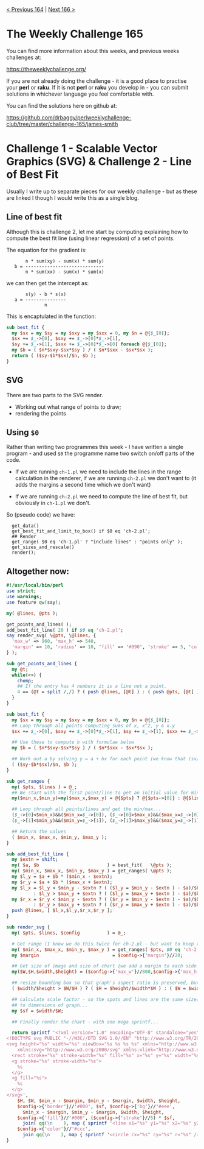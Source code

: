 [< Previous 164](https://github.com/drbaggy/perlweeklychallenge-club/tree/master/challenge-164/james-smith) |
[Next 166 >](https://github.com/drbaggy/perlweeklychallenge-club/tree/master/challenge-166/james-smith)

# The Weekly Challenge 165

You can find more information about this weeks, and previous weeks challenges at:

  https://theweeklychallenge.org/

If you are not already doing the challenge - it is a good place to practise your
**perl** or **raku**. If it is not **perl** or **raku** you develop in - you can
submit solutions in whichever language you feel comfortable with.

You can find the solutions here on github at:

https://github.com/drbaggy/perlweeklychallenge-club/tree/master/challenge-165/james-smith

# Challenge 1 - Scalable Vector Graphics (SVG) & Challenge 2 - Line of Best Fit

Usually I write up to separate pieces for our weekly challenge - but as these are linked I though I would write this as a single blog.

## Line of best fit

Although this is challenge 2, let me start by computing explaining how to compute the best fit line (using linear regression) of a set of points.

The equation for the gradient is:

```
       n * sum(xy) - sum(x) * sum(y)
   b = -----------------------------
       n * sum(xx) - sum(x) * sum(x)
```

we can then get the intercept as:

```
       s(y) - b * s(x)
   a = ---------------
              n
```

This is encaptulated in the function:

```perl
sub best_fit {
  my $sx = my $sy = my $sxy = my $sxx = 0, my $n = @{$_[0]};
  $sx += $_->[0], $sxy += $_->[0]*$_->[1],
  $sy += $_->[1], $sxx += $_->[0]*$_->[0] foreach @{$_[0]};
  my $b = ( $n*$sxy-$sx*$sy ) / ( $n*$sxx - $sx*$sx );
  return ( ($sy-$b*$sx)/$n, $b );
}
```

## SVG

There are two parts to the SVG render.

 * Working out what range of points to draw;
 * rendering the points

## Using `$0`

Rather than writing two programmes this week - I have written a single program - and used `$0` the programme name two switch on/off parts of the code.

 * If we are running `ch-1.pl` we need to include the lines in the range calculation in the renderer, if we are running `ch-2.pl` we don't want to (it adds the margins a second time which we don't want)

 * If we are running `ch-2.pl` we need to compute the line of best fit, but obviously in `ch-1.pl` we don't.

So (pseudo code) we have:

```
  get_data()
  get_best_fit_and_limit_to_box() if $0 eq 'ch-2.pl';
  ## Render
  get_range( $0 eq 'ch-1.pl' ? "include lines" : "points only" );
  get_sizes_and_rescale()
  render();
```
  
## Altogether now:

```perl
#!/usr/local/bin/perl
use strict;
use warnings;
use feature qw(say);

my( @lines, @pts );

get_points_and_lines( );
add_best_fit_line( 20 ) if $0 eq 'ch-2.pl';
say render_svg( \@pts, \@lines, {
  'max_w' => 960, 'max_h' => 540,
  'margin' => 10, 'radius' => 10, 'fill' => '#090', 'stroke' => 5, 'color' => '#900'
} );

sub get_points_and_lines {
  my @t;
  while(<>) {
    chomp;
    ## If the entry has 4 numbers it is a line not a point.
    4 == (@t = split /,/) ? ( push @lines, [@t] ) : ( push @pts, [@t] ) for split;
  }
}

sub best_fit {
  my $sx = my $sy = my $sxy = my $sxx = 0, my $n = @{$_[0]};
  ## Loop through all points computing sums of x, x^2, y & x.y
  $sx += $_->[0], $sxy += $_->[0]*$_->[1], $sy += $_->[1], $sxx += $_->[0]*$_->[0] foreach @{$_[0]};

  ## Use these to compute b with formulae below
  my $b = ( $n*$sxy-$sx*$sy ) / ( $n*$sxx - $sx*$sx );

  ## Work out a by solving y = a + bx for each point (we know that (sx/n,sy/n) is on the line and return
  ( ($sy-$b*$sx)/$n, $b );
}

sub get_ranges {
  my( $pts, $lines ) = @_;
  ## We start with the first point/line to get an initial value for min/max x/y.
  my($min_x,$min_y)=my($max_x,$max_y) = @{$pts} ? @{$pts->[0]} : @{$lines->[0]};

  ## Loop through all points/lines and get the min/max...
  ($_->[0]<$min_x)&&($min_x=$_->[0]), ($_->[0]>$max_x)&&($max_x=$_->[0]),
  ($_->[1]<$min_y)&&($min_y=$_->[1]), ($_->[1]>$max_y)&&($max_y=$_->[1]) for @{$pts}, map {($_,[$_->[2],$_->[3]])} @{$lines};

  ## Return the values
  ( $min_x, $max_x, $min_y, $max_y );
}

sub add_best_fit_line {
  my $extn = shift;
  my( $a, $b                         ) = best_fit(   \@pts );
  my( $min_x, $max_x, $min_y, $max_y ) = get_ranges( \@pts );
  my $l_y = $a + $b * ($min_x - $extn);
  my $r_y = $a + $b * ($max_x + $extn);
  my $l_x = $l_y < $min_y - $extn ? ( ($l_y = $min_y - $extn ) - $a)/$b
          : $l_y > $max_y + $extn ? ( ($l_y = $max_y + $extn ) - $a)/$b : $min_x - $extn;
  my $r_x = $r_y < $min_y - $extn ? ( ($r_y = $min_y - $extn ) - $a)/$b
          : $r_y > $max_y + $extn ? ( ($r_y = $max_y + $extn ) - $a)/$b : $max_x + $extn;
  push @lines, [ $l_x,$l_y,$r_x,$r_y ];
}

sub render_svg {
  my( $pts, $lines, $config          ) = @_;

  # Get range (I know we do this twice for ch-2.pl - but want to keep this code simple!
  my( $min_x, $max_x, $min_y, $max_y ) = get_ranges( $pts, $0 eq 'ch-2.pl' ? [] : $lines );
  my $margin                           = $config->{'margin'}//20;

  ## Get size of image and size of chart {we add a margin to each side of the graph so "points" don't fall off the edge...
  my($W,$H,$width,$height) = ($config->{'max_w'}//800,$config->{'max_h'}//600,$max_x-$min_x+2*$margin,$max_y-$min_y+2*$margin);

  ## resize bounding box so that graph's aspect ratio is preserved, but the graph just fits in the box.
  ( $width/$height > $W/$H ) ? ( $H = $height/$width*$W ) : ( $W = $width/$height*$H );

  ## calculate scale factor - so the spots and lines are the same size/width irrespective of scaling from size of image in px
  ## to dimensions of graph...
  my $sf = $width/$W;

  ## Finally render the chart - with one mega sprintf...

  return sprintf '<?xml version="1.0" encoding="UTF-8" standalone="yes"?>
<!DOCTYPE svg PUBLIC "-//W3C//DTD SVG 1.0//EN" "http://www.w3.org/TR/2001/REC-SVG-20010904/DTD/svg10.dtd">
<svg height="%s" width="%s" viewBox="%s %s %s %s" xmlns="http://www.w3.org/2000/svg"
    xmlns:svg="http://www.w3.org/2000/svg" xmlns:xlink="http://www.w3.org/1999/xlink">
  <rect stroke="%s" stroke-width="%s" fill="%s" x="%s" y="%s" width="%s" height="%s" />
  <g stroke="%s" stroke-width="%s">
    %s
  </g>
  <g fill="%s">
    %s
  </g>
</svg>',
    $H, $W, $min_x - $margin, $min_y - $margin, $width, $height,                   ## svg element
    $config->{'border'}//'#000', $sf, $config->{'bg'}//'#eee',                     ## background rectangle
      $min_x - $margin, $min_y - $margin, $width, $height,
    $config->{'fill'}//'#000', ($config->{'stroke'}//5) * $sf,                     ## lines
      join( qq(\n    ), map { sprintf '<line x1="%s" y1="%s" x2="%s" y2="%s" />', @{$_} } @{$lines} ),
    $config->{'color'}//'#ccc',                                                    ## dots
      join qq(\n    ), map { sprintf '<circle cx="%s" cy="%s" r="%s" />',  @{$_}, ($config->{'radius'}//10)*$sf  } @{$pts};
}
```
